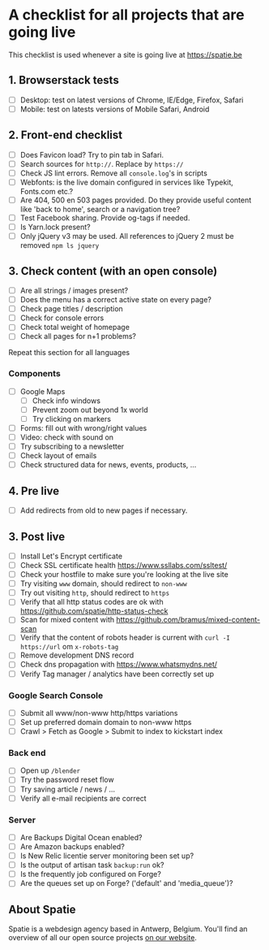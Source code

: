 # A checklist for all projects that are going live

This checklist is used whenever a site is going live at https://spatie.be

## 1. Browserstack tests
- [ ] Desktop: test on latest versions of Chrome, IE/Edge, Firefox, Safari
- [ ] Mobile: test on latests versions of Mobile Safari, Android

## 2. Front-end checklist
- [ ] Does Favicon load? Try to pin tab in Safari.
- [ ] Search sources for `http://`. Replace by `https://`
- [ ] Check JS lint errors. Remove all `console.log`'s in scripts
- [ ] Webfonts: is the live domain configured in services like Typekit, Fonts.com etc.?
- [ ] Are 404, 500 en 503 pages provided. Do they provide useful content like 'back to home', search or a navigation tree?
- [ ] Test Facebook sharing. Provide og-tags if needed.
- [ ] Is Yarn.lock present?
- [ ] Only jQuery v3 may be used. All references to jQuery 2 must be removed `npm ls jquery`

## 3. Check content (with an open console)
- [ ] Are all strings / images present?
- [ ] Does the menu has a correct active state on every page?
- [ ] Check page titles / description
- [ ] Check for console errors
- [ ] Check total weight of homepage
- [ ] Check all pages for n+1 problems?

Repeat this section for all languages

### Components
- [ ] Google Maps
    - [ ] Check info windows
    - [ ] Prevent zoom out beyond 1x world
    - [ ] Try clicking on markers
- [ ] Forms: fill out with wrong/right values
- [ ] Video: check with sound on
- [ ] Try subscribing to a newsletter
- [ ] Check layout of emails
- [ ] Check structured data for news, events, products, ...

## 4. Pre live
- [ ] Add redirects from old to new pages if necessary.

## 3. Post live
- [ ] Install Let's Encrypt certificate
- [ ] Check SSL certificate health https://www.ssllabs.com/ssltest/
- [ ] Check your hostfile to make sure you're looking at the live site
- [ ] Try visiting `www` domain, should redirect to `non-www`
- [ ] Try out visiting `http`, should redirect to `https`
- [ ] Verify that all http status codes are ok with https://github.com/spatie/http-status-check
- [ ] Scan for mixed content with https://github.com/bramus/mixed-content-scan
- [ ] Verify that the content of robots header is current with `curl -I https://url` om `x-robots-tag`
- [ ] Remove development DNS record
- [ ] Check dns propagation with https://www.whatsmydns.net/
- [ ] Verify Tag manager / analytics have been correctly set up

### Google Search Console
- [ ] Submit all www/non-www http/https variations
- [ ] Set up preferred domain domain to non-www https
- [ ] Crawl > Fetch as Google > Submit to index to kickstart index

### Back end
- [ ] Open up `/blender`
- [ ] Try the password reset flow
- [ ] Try saving article / news / ...
- [ ] Verify all e-mail recipients are correct

### Server
- [ ] Are Backups Digital Ocean enabled?
- [ ] Are Amazon backups enabled?
- [ ] Is New Relic licentie server monitoring been set up?
- [ ] Is the output of artisan task `backup:run` ok?
- [ ] Is the frequently job configured on Forge?
- [ ] Are the queues set up on Forge? ('default' and 'media_queue')?

## About Spatie
Spatie is a webdesign agency based in Antwerp, Belgium. You'll find an overview of all our open source projects [on our website](https://spatie.be/opensource).
